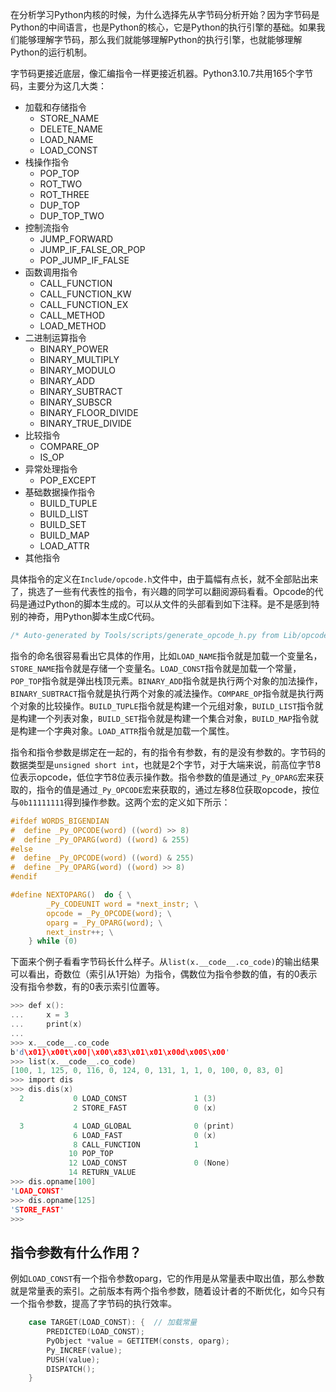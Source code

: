 
在分析学习Python内核的时候，为什么选择先从字节码分析开始？因为字节码是Python的中间语言，也是Python的核心，它是Python的执行引擎的基础。如果我们能够理解字节码，那么我们就能够理解Python的执行引擎，也就能够理解Python的运行机制。

字节码更接近底层，像汇编指令一样更接近机器。Python3.10.7共用165个字节码，主要分为这几大类：

- 加载和存储指令
  - STORE_NAME
  - DELETE_NAME
  - LOAD_NAME
  - LOAD_CONST
- 栈操作指令
  - POP_TOP
  - ROT_TWO
  - ROT_THREE
  - DUP_TOP
  - DUP_TOP_TWO
- 控制流指令
  - JUMP_FORWARD
  - JUMP_IF_FALSE_OR_POP
  - POP_JUMP_IF_FALSE
- 函数调用指令
  - CALL_FUNCTION
  - CALL_FUNCTION_KW
  - CALL_FUNCTION_EX
  - CALL_METHOD
  - LOAD_METHOD
- 二进制运算指令
  - BINARY_POWER
  - BINARY_MULTIPLY          
  - BINARY_MODULO            
  - BINARY_ADD               
  - BINARY_SUBTRACT          
  - BINARY_SUBSCR            
  - BINARY_FLOOR_DIVIDE      
  - BINARY_TRUE_DIVIDE       
- 比较指令
  - COMPARE_OP
  - IS_OP
- 异常处理指令
  - POP_EXCEPT
- 基础数据操作指令
  - BUILD_TUPLE
  - BUILD_LIST
  - BUILD_SET
  - BUILD_MAP
  - LOAD_ATTR
- 其他指令

具体指令的定义在`Include/opcode.h`文件中，由于篇幅有点长，就不全部贴出来了，挑选了一些有代表性的指令，有兴趣的同学可以翻阅源码看看。Opcode的代码是通过Python的脚本生成的。可以从文件的头部看到如下注释。是不是感到特别的神奇，用Python脚本生成C代码。

```c
/* Auto-generated by Tools/scripts/generate_opcode_h.py from Lib/opcode.py */
```

指令的命名很容易看出它具体的作用，比如`LOAD_NAME`指令就是加载一个变量名，`STORE_NAME`指令就是存储一个变量名。`LOAD_CONST`指令就是加载一个常量，`POP_TOP`指令就是弹出栈顶元素。`BINARY_ADD`指令就是执行两个对象的加法操作，`BINARY_SUBTRACT`指令就是执行两个对象的减法操作。`COMPARE_OP`指令就是执行两个对象的比较操作。`BUILD_TUPLE`指令就是构建一个元组对象，`BUILD_LIST`指令就是构建一个列表对象，`BUILD_SET`指令就是构建一个集合对象，`BUILD_MAP`指令就是构建一个字典对象。`LOAD_ATTR`指令就是加载一个属性。

指令和指令参数是绑定在一起的，有的指令有参数，有的是没有参数的。字节码的数据类型是`unsigned short int`，也就是2个字节，对于大端来说，前高位字节8位表示opcode，低位字节8位表示操作数。指令参数的值是通过`_Py_OPARG`宏来获取的，指令的值是通过`_Py_OPCODE`宏来获取的，通过左移8位获取opcode，按位与`0b11111111`得到操作参数。这两个宏的定义如下所示：
```c
#ifdef WORDS_BIGENDIAN
#  define _Py_OPCODE(word) ((word) >> 8)
#  define _Py_OPARG(word) ((word) & 255)
#else
#  define _Py_OPCODE(word) ((word) & 255)
#  define _Py_OPARG(word) ((word) >> 8)
#endif

#define NEXTOPARG()  do { \
        _Py_CODEUNIT word = *next_instr; \
        opcode = _Py_OPCODE(word); \
        oparg = _Py_OPARG(word); \
        next_instr++; \
    } while (0)
```

下面来个例子看看字节码长什么样子。从`list(x.__code__.co_code)`的输出结果可以看出，奇数位（索引从1开始）为指令，偶数位为指令参数的值，有的0表示没有指令参数，有的0表示索引位置等。

```c
>>> def x():
... 	x = 3
... 	print(x)
...
>>> x.__code__.co_code
b'd\x01}\x00t\x00|\x00\x83\x01\x01\x00d\x00S\x00'
>>> list(x.__code__.co_code)
[100, 1, 125, 0, 116, 0, 124, 0, 131, 1, 1, 0, 100, 0, 83, 0]
>>> import dis
>>> dis.dis(x)
  2           0 LOAD_CONST               1 (3)
              2 STORE_FAST               0 (x)

  3           4 LOAD_GLOBAL              0 (print)
              6 LOAD_FAST                0 (x)
              8 CALL_FUNCTION            1
             10 POP_TOP
             12 LOAD_CONST               0 (None)
             14 RETURN_VALUE
>>> dis.opname[100]
'LOAD_CONST'
>>> dis.opname[125]
'STORE_FAST'
>>>
```

## 指令参数有什么作用？

例如`LOAD_CONST`有一个指令参数oparg，它的作用是从常量表中取出值，那么参数就是常量表的索引。之前版本有两个指令参数，随着设计者的不断优化，如今只有一个指令参数，提高了字节码的执行效率。

```c
    case TARGET(LOAD_CONST): {  // 加载常量
        PREDICTED(LOAD_CONST);
        PyObject *value = GETITEM(consts, oparg);
        Py_INCREF(value);
        PUSH(value);
        DISPATCH();
    }
```

